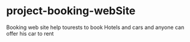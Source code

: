 # project-booking-webSite
 Booking web site help tourests to book Hotels and cars and anyone can offer his car to rent
